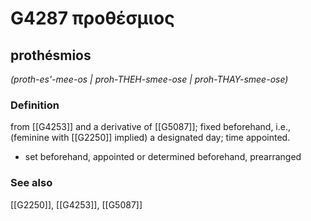 # G4287 προθέσμιος

## prothésmios

_(proth-es'-mee-os | proh-THEH-smee-ose | proh-THAY-smee-ose)_

### Definition

from [[G4253]] and a derivative of [[G5087]]; fixed beforehand, i.e., (feminine with [[G2250]] implied) a designated day; time appointed.

- set beforehand, appointed or determined beforehand, prearranged

### See also

[[G2250]], [[G4253]], [[G5087]]

